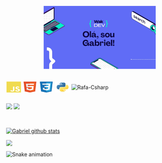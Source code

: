 <p align="center"><img width="60%" src="./img/read.png" /></a></p>


<div style="display: inline_block"><br>
  <img align="center" alt="Rafa-Js" height="30" width="40" src="https://raw.githubusercontent.com/devicons/devicon/master/icons/javascript/javascript-plain.svg">
  <img align="center" alt="Rafa-HTML" height="30" width="40" src="https://raw.githubusercontent.com/devicons/devicon/master/icons/html5/html5-original.svg">
  <img align="center" alt="Rafa-CSS" height="30" width="40" src="https://raw.githubusercontent.com/devicons/devicon/master/icons/css3/css3-original.svg">
  <img align="center" alt="Rafa-Python" height="30" width="40" src="https://raw.githubusercontent.com/devicons/devicon/master/icons/python/python-original.svg">
  <img align="center" alt="Rafa-Csharp" height="30" width="40" src="https://img.shields.io/badge/Lua-2C2D72?style=for-the-badge&logo=lua&logoColor=white">
</div>
  
  ##
 
<div> 
 
  <a href="https://instagram.com/gabriwak7" target="_blank"><img src="https://img.shields.io/badge/-Instagram-%23E4405F?style=for-the-badge&logo=instagram&logoColor=white" target="_blank"></a>
  <a href = "mailto:gabrieltrabalho199@gmail.com"><img src="https://img.shields.io/badge/-Gmail-%23333?style=for-the-badge&logo=gmail&logoColor=white" target="_blank"></a>
  
  
</br>

 <a href="https://github.com/Gabriel-Wak/github-readme-stats"><img align="center" src="https://github-readme-stats.vercel.app/api?username=Gabriel-Wak&show_icons=true&include_all_commits=true&theme=tokyonight&hide_border=true" alt="Gabriel github stats" /></a>  

<a href="https://github.com/Gabriel-Wak/github-readme-stats"><img align="center" src="https://github-readme-stats.vercel.app/api/top-langs/?username=Gabriel-Wak&layout=compact&theme=tokyonight&hide_border=true" /></a> 

<div> 
 

  ![Snake animation](https://github.com/Afonso-Bezerra/rafaballerini/blob/output/github-contribution-grid-snake.svg)
 
</div>

